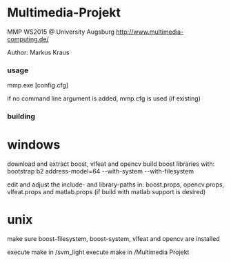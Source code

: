 # Multimedia-Projekt
MMP WS2015 @ University Augsburg
http://www.multimedia-computing.de/

Author: Markus Kraus

### usage ### 
mmp.exe [config.cfg]

if no command line argument is added, mmp.cfg is used (if existing)

### building ###
# windows #
download and extract boost, vlfeat and opencv
build boost libraries with: 
bootstrap
b2 address-model=64 --with-system --with-filesystem

edit and adjust the include- and library-paths in: 
boost.props, opencv.props, vlfeat.props and 
matlab.props (if build with matlab support is desired)

# unix #
make sure boost-filesystem, boost-system, vlfeat and opencv
are installed

execute make in /svm_light
execute make in /Multimedia Projekt